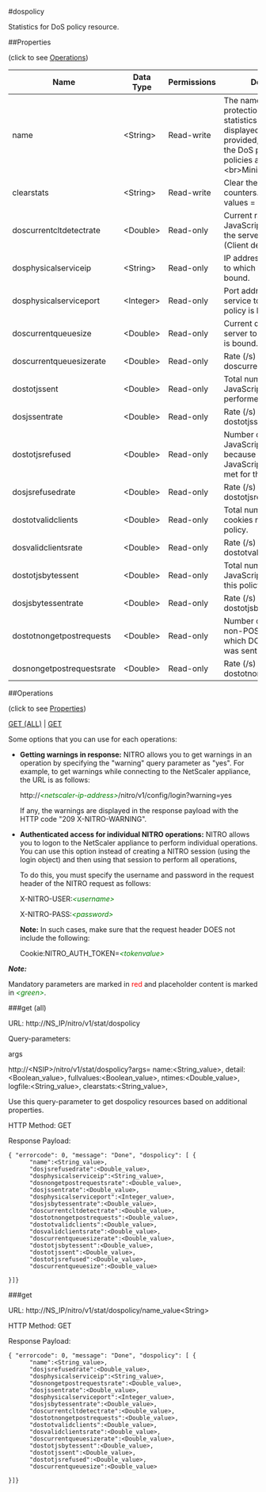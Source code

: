 #dospolicy

Statistics for DoS policy resource.


##Properties 
<span>(click to see [Operations](#operations))</span>


<table><thead><tr><th>Name</th><th> Data Type</th><th> Permissions</th><th>Description</th></tr></thead><tbody><tr><td>name</td><td>&lt;String></td><td>Read-write</td><td>The name of the DoS protection policy whose statistics must be displayed. If a name is not provided, statistics of all the DoS protection policies are displayed.&lt;br>Minimum length = 1</td><tr><tr><td>clearstats</td><td>&lt;String></td><td>Read-write</td><td>Clear the statsistics / counters.&lt;br>Possible values = basic, full</td><tr><tr><td>doscurrentcltdetectrate</td><td>&lt;Double></td><td>Read-only</td><td>Current ratio of JavaScript send rate to the server response rate (Client detect rate)</td><tr><tr><td>dosphysicalserviceip</td><td>&lt;String></td><td>Read-only</td><td>IP address of the service to which this policy is bound.</td><tr><tr><td>dosphysicalserviceport</td><td>&lt;Integer></td><td>Read-only</td><td>Port address of the service to which this policy is bound.</td><tr><tr><td>doscurrentqueuesize</td><td>&lt;Double></td><td>Read-only</td><td>Current queue size of the server to which this policy is bound.</td><tr><tr><td>doscurrentqueuesizerate</td><td>&lt;Double></td><td>Read-only</td><td>Rate (/s) counter for doscurrentqueuesize</td><tr><tr><td>dostotjssent</td><td>&lt;Double></td><td>Read-only</td><td>Total number of DoS JavaScript transactions performed for this policy.</td><tr><tr><td>dosjssentrate</td><td>&lt;Double></td><td>Read-only</td><td>Rate (/s) counter for dostotjssent</td><tr><tr><td>dostotjsrefused</td><td>&lt;Double></td><td>Read-only</td><td>Number of times the DoS JavaScript was not sent because the set JavaScript rate was not met for this policy.</td><tr><tr><td>dosjsrefusedrate</td><td>&lt;Double></td><td>Read-only</td><td>Rate (/s) counter for dostotjsrefused</td><tr><tr><td>dostotvalidclients</td><td>&lt;Double></td><td>Read-only</td><td>Total number of valid DoS cookies received for this policy.</td><tr><tr><td>dosvalidclientsrate</td><td>&lt;Double></td><td>Read-only</td><td>Rate (/s) counter for dostotvalidclients</td><tr><tr><td>dostotjsbytessent</td><td>&lt;Double></td><td>Read-only</td><td>Total number of DoS JavaScript bytes sent for this policy.</td><tr><tr><td>dosjsbytessentrate</td><td>&lt;Double></td><td>Read-only</td><td>Rate (/s) counter for dostotjsbytessent</td><tr><tr><td>dostotnongetpostrequests</td><td>&lt;Double></td><td>Read-only</td><td>Number of non-GET and non-POST requests for which DOS JavaScript was sent.</td><tr><tr><td>dosnongetpostrequestsrate</td><td>&lt;Double></td><td>Read-only</td><td>Rate (/s) counter for dostotnongetpostrequests</td><tr></tbody></table>
##Operations 
<span>(click to see [Properties](#properties))</span>


[GET (ALL)](#get-(all)) | [GET](#get)


Some options that you can use for each operations:
<ul><li><p><b>Getting warnings in response:</b> NITRO allows you to get warnings in an operation by specifying the "warning" query parameter as "yes". For example, to get warnings while connecting to the NetScaler appliance, the URL is as follows:</p><p>http://<span style="color:green;font-style:italic;">&lt;netscaler-ip-address&gt;</span>/nitro/v1/config/login?warning=yes</p><p>If any, the warnings are displayed in the response payload with the HTTP code "209 X-NITRO-WARNING".</p></li><li><p><b>Authenticated access for individual NITRO operations:</b> NITRO allows you to logon to the NetScaler appliance to perform individual operations. You can use this option instead of creating a NITRO session (using the login object) and then using that session to perform all operations,</p><p>To do this, you must specify the username and password in the request header of the NITRO request as follows:</p><p>X-NITRO-USER:<span style="color:green;font-style:italic;">&lt;username&gt;</span></p><p>X-NITRO-PASS:<span style="color:green;font-style:italic;">&lt;password&gt;</span></p><p><b>Note:</b> In such cases, make sure that the request header DOES not include the following:</p><p>Cookie:NITRO_AUTH_TOKEN=<span style="color:green;font-style:italic;">&lt;tokenvalue&gt;</span></p></li></ul>



***Note:*** 
Mandatory parameters are marked in <span style="color:#FF0000;">red</span> and placeholder content is marked in <span style="color:green;font-style:italic">&lt;green&gt;</span>.

###get (all)



URL: http://NS_IP/nitro/v1/stat/dospolicy
Query-parameters:
args
http://&lt;NSIP&gt;/nitro/v1/stat/dospolicy?args=      name:&lt;String_value&gt;,      detail:&lt;Boolean_value&gt;,      fullvalues:&lt;Boolean_value&gt;,      ntimes:&lt;Double_value&gt;,      logfile:&lt;String_value&gt;,      clearstats:&lt;String_value&gt;,
Use this query-parameter to get dospolicy resources based on additional properties.



HTTP Method: GET
Response Payload: ```{ "errorcode": 0, "message": "Done", "dospolicy": [ {      "name":<String_value>,      "dosjsrefusedrate":<Double_value>,      "dosphysicalserviceip":<String_value>,      "dosnongetpostrequestsrate":<Double_value>,      "dosjssentrate":<Double_value>,      "dosphysicalserviceport":<Integer_value>,      "dosjsbytessentrate":<Double_value>,      "doscurrentcltdetectrate":<Double_value>,      "dostotnongetpostrequests":<Double_value>,      "dostotvalidclients":<Double_value>,      "dosvalidclientsrate":<Double_value>,      "doscurrentqueuesizerate":<Double_value>,      "dostotjsbytessent":<Double_value>,      "dostotjssent":<Double_value>,      "dostotjsrefused":<Double_value>,      "doscurrentqueuesize":<Double_value>}]}```



###get



URL: http://NS_IP/nitro/v1/stat/dospolicy/name_value&lt;String&gt;
HTTP Method: GET
Response Payload: ```{ "errorcode": 0, "message": "Done", "dospolicy": [ {      "name":<String_value>,      "dosjsrefusedrate":<Double_value>,      "dosphysicalserviceip":<String_value>,      "dosnongetpostrequestsrate":<Double_value>,      "dosjssentrate":<Double_value>,      "dosphysicalserviceport":<Integer_value>,      "dosjsbytessentrate":<Double_value>,      "doscurrentcltdetectrate":<Double_value>,      "dostotnongetpostrequests":<Double_value>,      "dostotvalidclients":<Double_value>,      "dosvalidclientsrate":<Double_value>,      "doscurrentqueuesizerate":<Double_value>,      "dostotjsbytessent":<Double_value>,      "dostotjssent":<Double_value>,      "dostotjsrefused":<Double_value>,      "doscurrentqueuesize":<Double_value>}]}```



